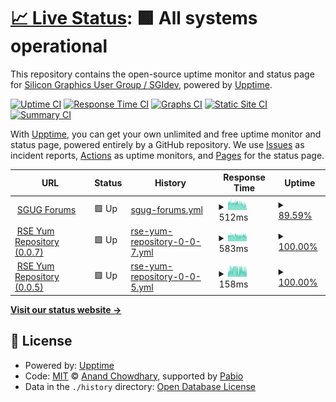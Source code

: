 # [📈 Live Status](https://sgidevnet.github.io/statuspage): <!--live status--> **🟩 All systems operational**

This repository contains the open-source uptime monitor and status page for [Silicon Graphics User Group / SGIdev](https://sgi.sh), powered by [Upptime](https://github.com/upptime/upptime).

[![Uptime CI](https://github.com/sgidevnet/statuspage/workflows/Uptime%20CI/badge.svg)](https://github.com/sgidevnet/statuspage/actions?query=workflow%3A%22Uptime+CI%22)
[![Response Time CI](https://github.com/sgidevnet/statuspage/workflows/Response%20Time%20CI/badge.svg)](https://github.com/sgidevnet/statuspage/actions?query=workflow%3A%22Response+Time+CI%22)
[![Graphs CI](https://github.com/sgidevnet/statuspage/workflows/Graphs%20CI/badge.svg)](https://github.com/sgidevnet/statuspage/actions?query=workflow%3A%22Graphs+CI%22)
[![Static Site CI](https://github.com/sgidevnet/statuspage/workflows/Static%20Site%20CI/badge.svg)](https://github.com/sgidevnet/statuspage/actions?query=workflow%3A%22Static+Site+CI%22)
[![Summary CI](https://github.com/sgidevnet/statuspage/workflows/Summary%20CI/badge.svg)](https://github.com/sgidevnet/statuspage/actions?query=workflow%3A%22Summary+CI%22)

With [Upptime](https://upptime.js.org), you can get your own unlimited and free uptime monitor and status page, powered entirely by a GitHub repository. We use [Issues](https://github.com/sgidevnet/statuspage/issues) as incident reports, [Actions](https://github.com/sgidevnet/statuspage/actions) as uptime monitors, and [Pages](https://sgidevnet.github.io/statuspage) for the status page.

<!--start: status pages-->
<!-- This summary is generated by Upptime (https://github.com/upptime/upptime) -->
<!-- Do not edit this manually, your changes will be overwritten -->
<!-- prettier-ignore -->
| URL | Status | History | Response Time | Uptime |
| --- | ------ | ------- | ------------- | ------ |
| <img alt="" src="https://icons.duckduckgo.com/ip3/forums.sgi.sh.ico" height="13"> [SGUG Forums](https://forums.sgi.sh) | 🟩 Up | [sgug-forums.yml](https://github.com/sgidevnet/statuspage/commits/HEAD/history/sgug-forums.yml) | <details><summary><img alt="Response time graph" src="./graphs/sgug-forums/response-time-week.png" height="20"> 512ms</summary><br><a href="https://status.sgi.sh/history/sgug-forums"><img alt="Response time 575" src="https://img.shields.io/endpoint?url=https%3A%2F%2Fraw.githubusercontent.com%2Fsgidevnet%2Fstatuspage%2FHEAD%2Fapi%2Fsgug-forums%2Fresponse-time.json"></a><br><a href="https://status.sgi.sh/history/sgug-forums"><img alt="24-hour response time 283" src="https://img.shields.io/endpoint?url=https%3A%2F%2Fraw.githubusercontent.com%2Fsgidevnet%2Fstatuspage%2FHEAD%2Fapi%2Fsgug-forums%2Fresponse-time-day.json"></a><br><a href="https://status.sgi.sh/history/sgug-forums"><img alt="7-day response time 512" src="https://img.shields.io/endpoint?url=https%3A%2F%2Fraw.githubusercontent.com%2Fsgidevnet%2Fstatuspage%2FHEAD%2Fapi%2Fsgug-forums%2Fresponse-time-week.json"></a><br><a href="https://status.sgi.sh/history/sgug-forums"><img alt="30-day response time 575" src="https://img.shields.io/endpoint?url=https%3A%2F%2Fraw.githubusercontent.com%2Fsgidevnet%2Fstatuspage%2FHEAD%2Fapi%2Fsgug-forums%2Fresponse-time-month.json"></a><br><a href="https://status.sgi.sh/history/sgug-forums"><img alt="1-year response time 575" src="https://img.shields.io/endpoint?url=https%3A%2F%2Fraw.githubusercontent.com%2Fsgidevnet%2Fstatuspage%2FHEAD%2Fapi%2Fsgug-forums%2Fresponse-time-year.json"></a></details> | <details><summary><a href="https://status.sgi.sh/history/sgug-forums">89.59%</a></summary><a href="https://status.sgi.sh/history/sgug-forums"><img alt="All-time uptime 97.20%" src="https://img.shields.io/endpoint?url=https%3A%2F%2Fraw.githubusercontent.com%2Fsgidevnet%2Fstatuspage%2FHEAD%2Fapi%2Fsgug-forums%2Fuptime.json"></a><br><a href="https://status.sgi.sh/history/sgug-forums"><img alt="24-hour uptime 48.72%" src="https://img.shields.io/endpoint?url=https%3A%2F%2Fraw.githubusercontent.com%2Fsgidevnet%2Fstatuspage%2FHEAD%2Fapi%2Fsgug-forums%2Fuptime-day.json"></a><br><a href="https://status.sgi.sh/history/sgug-forums"><img alt="7-day uptime 89.59%" src="https://img.shields.io/endpoint?url=https%3A%2F%2Fraw.githubusercontent.com%2Fsgidevnet%2Fstatuspage%2FHEAD%2Fapi%2Fsgug-forums%2Fuptime-week.json"></a><br><a href="https://status.sgi.sh/history/sgug-forums"><img alt="30-day uptime 97.20%" src="https://img.shields.io/endpoint?url=https%3A%2F%2Fraw.githubusercontent.com%2Fsgidevnet%2Fstatuspage%2FHEAD%2Fapi%2Fsgug-forums%2Fuptime-month.json"></a><br><a href="https://status.sgi.sh/history/sgug-forums"><img alt="1-year uptime 97.20%" src="https://img.shields.io/endpoint?url=https%3A%2F%2Fraw.githubusercontent.com%2Fsgidevnet%2Fstatuspage%2FHEAD%2Fapi%2Fsgug-forums%2Fuptime-year.json"></a></details>
| <img alt="" src="https://icons.duckduckgo.com/ip3/ports.sgi.sh.ico" height="13"> [RSE Yum Repository (0.0.7)](https://ports.sgi.sh/repo/0.0.7/repodata/repomd.xml) | 🟩 Up | [rse-yum-repository-0-0-7.yml](https://github.com/sgidevnet/statuspage/commits/HEAD/history/rse-yum-repository-0-0-7.yml) | <details><summary><img alt="Response time graph" src="./graphs/rse-yum-repository-0-0-7/response-time-week.png" height="20"> 583ms</summary><br><a href="https://status.sgi.sh/history/rse-yum-repository-0-0-7"><img alt="Response time 594" src="https://img.shields.io/endpoint?url=https%3A%2F%2Fraw.githubusercontent.com%2Fsgidevnet%2Fstatuspage%2FHEAD%2Fapi%2Frse-yum-repository-0-0-7%2Fresponse-time.json"></a><br><a href="https://status.sgi.sh/history/rse-yum-repository-0-0-7"><img alt="24-hour response time 567" src="https://img.shields.io/endpoint?url=https%3A%2F%2Fraw.githubusercontent.com%2Fsgidevnet%2Fstatuspage%2FHEAD%2Fapi%2Frse-yum-repository-0-0-7%2Fresponse-time-day.json"></a><br><a href="https://status.sgi.sh/history/rse-yum-repository-0-0-7"><img alt="7-day response time 583" src="https://img.shields.io/endpoint?url=https%3A%2F%2Fraw.githubusercontent.com%2Fsgidevnet%2Fstatuspage%2FHEAD%2Fapi%2Frse-yum-repository-0-0-7%2Fresponse-time-week.json"></a><br><a href="https://status.sgi.sh/history/rse-yum-repository-0-0-7"><img alt="30-day response time 594" src="https://img.shields.io/endpoint?url=https%3A%2F%2Fraw.githubusercontent.com%2Fsgidevnet%2Fstatuspage%2FHEAD%2Fapi%2Frse-yum-repository-0-0-7%2Fresponse-time-month.json"></a><br><a href="https://status.sgi.sh/history/rse-yum-repository-0-0-7"><img alt="1-year response time 594" src="https://img.shields.io/endpoint?url=https%3A%2F%2Fraw.githubusercontent.com%2Fsgidevnet%2Fstatuspage%2FHEAD%2Fapi%2Frse-yum-repository-0-0-7%2Fresponse-time-year.json"></a></details> | <details><summary><a href="https://status.sgi.sh/history/rse-yum-repository-0-0-7">100.00%</a></summary><a href="https://status.sgi.sh/history/rse-yum-repository-0-0-7"><img alt="All-time uptime 100.00%" src="https://img.shields.io/endpoint?url=https%3A%2F%2Fraw.githubusercontent.com%2Fsgidevnet%2Fstatuspage%2FHEAD%2Fapi%2Frse-yum-repository-0-0-7%2Fuptime.json"></a><br><a href="https://status.sgi.sh/history/rse-yum-repository-0-0-7"><img alt="24-hour uptime 100.00%" src="https://img.shields.io/endpoint?url=https%3A%2F%2Fraw.githubusercontent.com%2Fsgidevnet%2Fstatuspage%2FHEAD%2Fapi%2Frse-yum-repository-0-0-7%2Fuptime-day.json"></a><br><a href="https://status.sgi.sh/history/rse-yum-repository-0-0-7"><img alt="7-day uptime 100.00%" src="https://img.shields.io/endpoint?url=https%3A%2F%2Fraw.githubusercontent.com%2Fsgidevnet%2Fstatuspage%2FHEAD%2Fapi%2Frse-yum-repository-0-0-7%2Fuptime-week.json"></a><br><a href="https://status.sgi.sh/history/rse-yum-repository-0-0-7"><img alt="30-day uptime 100.00%" src="https://img.shields.io/endpoint?url=https%3A%2F%2Fraw.githubusercontent.com%2Fsgidevnet%2Fstatuspage%2FHEAD%2Fapi%2Frse-yum-repository-0-0-7%2Fuptime-month.json"></a><br><a href="https://status.sgi.sh/history/rse-yum-repository-0-0-7"><img alt="1-year uptime 100.00%" src="https://img.shields.io/endpoint?url=https%3A%2F%2Fraw.githubusercontent.com%2Fsgidevnet%2Fstatuspage%2FHEAD%2Fapi%2Frse-yum-repository-0-0-7%2Fuptime-year.json"></a></details>
| <img alt="" src="https://icons.duckduckgo.com/ip3/ports.sgi.sh.ico" height="13"> [RSE Yum Repository (0.0.5)](https://ports.sgi.sh/repo/0.0.5/repodata/repomd.xml) | 🟩 Up | [rse-yum-repository-0-0-5.yml](https://github.com/sgidevnet/statuspage/commits/HEAD/history/rse-yum-repository-0-0-5.yml) | <details><summary><img alt="Response time graph" src="./graphs/rse-yum-repository-0-0-5/response-time-week.png" height="20"> 158ms</summary><br><a href="https://status.sgi.sh/history/rse-yum-repository-0-0-5"><img alt="Response time 156" src="https://img.shields.io/endpoint?url=https%3A%2F%2Fraw.githubusercontent.com%2Fsgidevnet%2Fstatuspage%2FHEAD%2Fapi%2Frse-yum-repository-0-0-5%2Fresponse-time.json"></a><br><a href="https://status.sgi.sh/history/rse-yum-repository-0-0-5"><img alt="24-hour response time 147" src="https://img.shields.io/endpoint?url=https%3A%2F%2Fraw.githubusercontent.com%2Fsgidevnet%2Fstatuspage%2FHEAD%2Fapi%2Frse-yum-repository-0-0-5%2Fresponse-time-day.json"></a><br><a href="https://status.sgi.sh/history/rse-yum-repository-0-0-5"><img alt="7-day response time 158" src="https://img.shields.io/endpoint?url=https%3A%2F%2Fraw.githubusercontent.com%2Fsgidevnet%2Fstatuspage%2FHEAD%2Fapi%2Frse-yum-repository-0-0-5%2Fresponse-time-week.json"></a><br><a href="https://status.sgi.sh/history/rse-yum-repository-0-0-5"><img alt="30-day response time 156" src="https://img.shields.io/endpoint?url=https%3A%2F%2Fraw.githubusercontent.com%2Fsgidevnet%2Fstatuspage%2FHEAD%2Fapi%2Frse-yum-repository-0-0-5%2Fresponse-time-month.json"></a><br><a href="https://status.sgi.sh/history/rse-yum-repository-0-0-5"><img alt="1-year response time 156" src="https://img.shields.io/endpoint?url=https%3A%2F%2Fraw.githubusercontent.com%2Fsgidevnet%2Fstatuspage%2FHEAD%2Fapi%2Frse-yum-repository-0-0-5%2Fresponse-time-year.json"></a></details> | <details><summary><a href="https://status.sgi.sh/history/rse-yum-repository-0-0-5">100.00%</a></summary><a href="https://status.sgi.sh/history/rse-yum-repository-0-0-5"><img alt="All-time uptime 100.00%" src="https://img.shields.io/endpoint?url=https%3A%2F%2Fraw.githubusercontent.com%2Fsgidevnet%2Fstatuspage%2FHEAD%2Fapi%2Frse-yum-repository-0-0-5%2Fuptime.json"></a><br><a href="https://status.sgi.sh/history/rse-yum-repository-0-0-5"><img alt="24-hour uptime 100.00%" src="https://img.shields.io/endpoint?url=https%3A%2F%2Fraw.githubusercontent.com%2Fsgidevnet%2Fstatuspage%2FHEAD%2Fapi%2Frse-yum-repository-0-0-5%2Fuptime-day.json"></a><br><a href="https://status.sgi.sh/history/rse-yum-repository-0-0-5"><img alt="7-day uptime 100.00%" src="https://img.shields.io/endpoint?url=https%3A%2F%2Fraw.githubusercontent.com%2Fsgidevnet%2Fstatuspage%2FHEAD%2Fapi%2Frse-yum-repository-0-0-5%2Fuptime-week.json"></a><br><a href="https://status.sgi.sh/history/rse-yum-repository-0-0-5"><img alt="30-day uptime 100.00%" src="https://img.shields.io/endpoint?url=https%3A%2F%2Fraw.githubusercontent.com%2Fsgidevnet%2Fstatuspage%2FHEAD%2Fapi%2Frse-yum-repository-0-0-5%2Fuptime-month.json"></a><br><a href="https://status.sgi.sh/history/rse-yum-repository-0-0-5"><img alt="1-year uptime 100.00%" src="https://img.shields.io/endpoint?url=https%3A%2F%2Fraw.githubusercontent.com%2Fsgidevnet%2Fstatuspage%2FHEAD%2Fapi%2Frse-yum-repository-0-0-5%2Fuptime-year.json"></a></details>

<!--end: status pages-->

[**Visit our status website →**](https://sgidevnet.github.io/statuspage)

## 📄 License

- Powered by: [Upptime](https://github.com/upptime/upptime)
- Code: [MIT](./LICENSE) © [Anand Chowdhary](https://anandchowdhary.com), supported by [Pabio](https://pabio.com)
- Data in the `./history` directory: [Open Database License](https://opendatacommons.org/licenses/odbl/1-0/)
